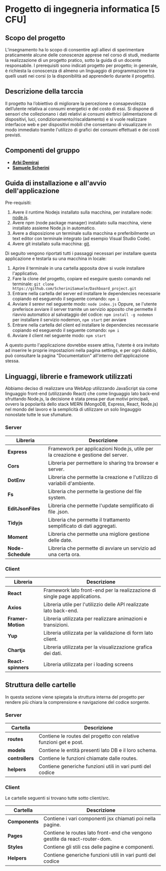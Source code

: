 # Progetto di ingegneria informatica [5 CFU]

## Scopo del progetto

L’insegnamento ha lo scopo di consentire agli allievi di sperimentare praticamente alcune delle conoscenze apprese nel corso di studi, mediante la realizzazione di un progetto pratico, sotto la guida di un docente responsabile. I prerequisiti sono indicati progetto per progetto; in generale, è richiesta la conoscenza di almeno un linguaggio di programmazione tra quelli usati nei corsi (o la disponibilità ad apprenderlo durante il progetto).

## Descrizione della tarccia

Il progetto ha l’obiettivo di migliorare la percezione e consapevolezza dell’utente relativa ai consumi energetici e del costo di essi.
Si dispone di sensori che collezionano i dati relativi ai consumi elettrici (alimentazione di dispositivi, luci, condizionamento/riscaldamento) e si vuole realizzare interfacce web e per dispositivi mobili che consentano di visualizzare in modo immediato tramite l'utilizzo di grafici dei consumi effettuati e dei costi previsti.

## Componenti del gruppo

-   [**Arbi Demiraj**](https://github.com/Arbidemiraj)
-   [**Samuele Scherini**](https://github.com/ScheriniSamuele)

## Guida di installazione e all'avvio dell'applicazione

Pre-requisiti:

1. Avere il runtime Nodejs installato sulla macchina, per installare node: [node.js](https://nodejs.org/it/).
2. Avere npm (node package manager) installato sulla macchina, viene installato assieme Node.js in automatico.
3. Avere a disposizione un terminale sulla macchina e preferibilmente un text editor con terminale integrato (ad esempio Visual Studio Code).
4. Avere git installato sulla macchina: [git](https://git-scm.com/).

Di seguito vengono riportati tutti i passaggi necessari per installare questa applicazione e testarla su una macchina in locale:

1. Aprire il terminale in una cartella apposita dove si vuole installare l'applicativo.
2. Fare la clone del progetto, copiare ed eseguire questo comando nel terminale:
   `git clone https://github.com/ScheriniSamuele/Dashboard_project.git`
3. Entrare nella cartella del server ed installare le dependencies necessarie copiando ed eseguendo il seguente comando:
   `npm i`
4. Avviare il serevr nel seguente modo:
   `node index.js`
   Oppure, se l'utente preferisce avviare il server tramite un servizio apposito che permette il riavvio automatico al salvataggio del codice:
   `npm install -g nodemon` per installare il servizio nodemon,
   `npm start` per avviare
5. Entrare nella cartella del client ed installare le dependencies necessarie copiando ed eseguendo il seguente comando:
   `npm i`
6. Avviare il client nel seguente modo:
   `npm start`

A questo punto l'applicazione dovrebbe essere attiva, l'utente è ora invitato ad inserire le proprie impostazioni nella pagina settings, e per ogni dubbio, può consultare la pagina "Documentation" all'interno dell'applicazione stessa.

## Linguaggi, librerie e framework utilizzati

Abbiamo deciso di realizzare una WebApp utilizzando JavaScript sia come linguaggio front-end (utilizzando React) che come linguaggio lato back-end sfruttando Node.js, la decisione è stata presa per due motivi principali, ovvero la popolarità dello stack MERN (MongoDB, Express, React, Node.js) nel mondo del lavoro e la semplicità di utilizzare un solo lingauggio nonostate tutte le sue sfumature.

### Server

| Libreria          | Descrizione                                                                       |
| ----------------- | --------------------------------------------------------------------------------- |
| **Express**       | Framework per applicazioni Node.js, utile per la creazione e gestione del server. |
| **Cors**          | Libreria per permettere lo sharing tra browser e server.                          |
| **DotEnv**        | Libreria che permette la creazione e l'utilizzo di variabili d'ambiente.          |
| **Fs**            | Libreria che permette la gestione del file system.                                |
| **EditJsonFiles** | Libreria che permette l'update semplificato di file .json.                        |
| **Tidyjs**        | Libreria che permette il trattamento semplificato di dati aggregati.              |
| **Moment**        | Libreria che permette una migliore gestione delle date.                           |
| **Node-Schedule** | Libreria che permette di avviare un servizio ad una certa ora.                    |

### Client

| Libreria           | Descrizione                                                                |
| ------------------ | -------------------------------------------------------------------------- |
| **React**          | Framework lato front-end per la realizzazione di single page applications. |
| **Axios**          | Libreria utile per l'utilizzio delle API realizzate lato back-end.         |
| **Framer-Motion**  | Libreria utilizzata per realizzare animazioni e transizioni.               |
| **Yup**            | Libreria utilizzata per la validazione di form lato client.                |
| **Chartjs**        | Libreria utilizzata per la visualizzazione grafica dei dati.               |
| **React-spinners** | Libreria utilizzata per i loading screens                                  |

## Struttura delle cartelle

In questa sezione viene spiegata la struttura interna del progetto per rendere più chiara la comprensione
e navigazione del codice sorgente.

### Server

| Cartella        | Descrizione                                                       |
| --------------- | ----------------------------------------------------------------- |
| **routes**      | Contiene le routes del progetto con relative funzioni get e post. |
| **models**      | Contiene le entità presenti lato DB e il loro schema.             |
| **controllers** | Contiene le funzioni chiamate dalle routes.                       |
| **helpers**     | Contiene generiche funzioni utili in vari punti del codice        |

### Client

Le cartelle seguenti si trovano tutte sotto client/src.

| Cartella       | Descrizione                                                                |
| -------------- | -------------------------------------------------------------------------- |
| **Components** | Contiene i vari componenti jsx chiamati poi nella pagine.                  |
| **Pages**      | Contiene le routes lato front-end che vengono gestite da react-router-dom. |
| **Styles**     | Contiene gli stili css delle pagine e componenti.                          |
| **Helpers**    | Contiene generiche funzioni utili in vari punti del codice                 |
